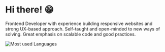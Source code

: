 # Hi there! 😁

Frontend Developer with experience building responsive websites and strong UX-based approach. Self-taught and open-minded to new ways of solving. Great emphasis on scalable code and good practices.

![Most used Languages](https://github-readme-stats.vercel.app/api/top-langs/?username=jpin730&layout=donut)
